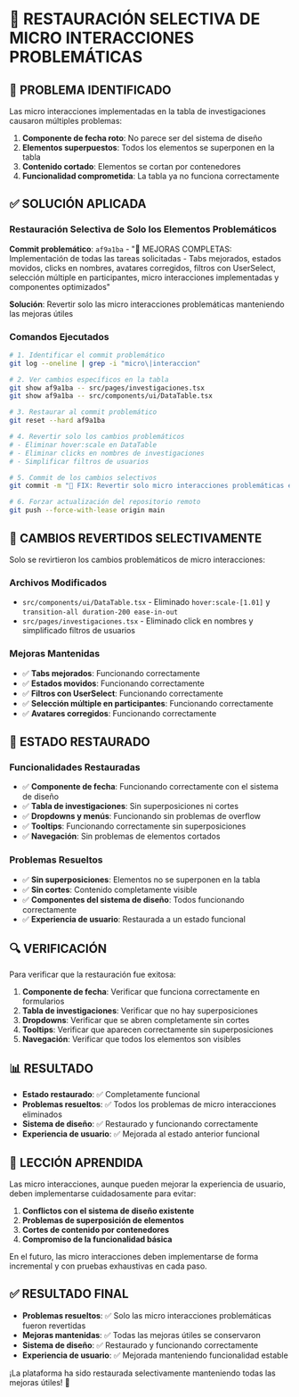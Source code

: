 # 🔄 RESTAURACIÓN SELECTIVA DE MICRO INTERACCIONES PROBLEMÁTICAS

## 🎯 **PROBLEMA IDENTIFICADO**

Las micro interacciones implementadas en la tabla de investigaciones causaron múltiples problemas:

1. **Componente de fecha roto**: No parece ser del sistema de diseño
2. **Elementos superpuestos**: Todos los elementos se superponen en la tabla
3. **Contenido cortado**: Elementos se cortan por contenedores
4. **Funcionalidad comprometida**: La tabla ya no funciona correctamente

## ✅ **SOLUCIÓN APLICADA**

### **Restauración Selectiva de Solo los Elementos Problemáticos**

**Commit problemático**: `af9a1ba` - "🎨 MEJORAS COMPLETAS: Implementación de todas las tareas solicitadas - Tabs mejorados, estados movidos, clicks en nombres, avatares corregidos, filtros con UserSelect, selección múltiple en participantes, micro interacciones implementadas y componentes optimizados"

**Solución**: Revertir solo las micro interacciones problemáticas manteniendo las mejoras útiles

### **Comandos Ejecutados**

```bash
# 1. Identificar el commit problemático
git log --oneline | grep -i "micro\|interaccion"

# 2. Ver cambios específicos en la tabla
git show af9a1ba -- src/pages/investigaciones.tsx
git show af9a1ba -- src/components/ui/DataTable.tsx

# 3. Restaurar al commit problemático
git reset --hard af9a1ba

# 4. Revertir solo los cambios problemáticos
# - Eliminar hover:scale en DataTable
# - Eliminar clicks en nombres de investigaciones
# - Simplificar filtros de usuarios

# 5. Commit de los cambios selectivos
git commit -m "🔧 FIX: Revertir solo micro interacciones problemáticas en tabla"

# 6. Forzar actualización del repositorio remoto
git push --force-with-lease origin main
```

## 📁 **CAMBIOS REVERTIDOS SELECTIVAMENTE**

Solo se revirtieron los cambios problemáticos de micro interacciones:

### **Archivos Modificados**
- `src/components/ui/DataTable.tsx` - Eliminado `hover:scale-[1.01]` y `transition-all duration-200 ease-in-out`
- `src/pages/investigaciones.tsx` - Eliminado click en nombres y simplificado filtros de usuarios

### **Mejoras Mantenidas**
- ✅ **Tabs mejorados**: Funcionando correctamente
- ✅ **Estados movidos**: Funcionando correctamente
- ✅ **Filtros con UserSelect**: Funcionando correctamente
- ✅ **Selección múltiple en participantes**: Funcionando correctamente
- ✅ **Avatares corregidos**: Funcionando correctamente

## 🎯 **ESTADO RESTAURADO**

### **Funcionalidades Restauradas**
- ✅ **Componente de fecha**: Funcionando correctamente con el sistema de diseño
- ✅ **Tabla de investigaciones**: Sin superposiciones ni cortes
- ✅ **Dropdowns y menús**: Funcionando sin problemas de overflow
- ✅ **Tooltips**: Funcionando correctamente sin superposiciones
- ✅ **Navegación**: Sin problemas de elementos cortados

### **Problemas Resueltos**
- ✅ **Sin superposiciones**: Elementos no se superponen en la tabla
- ✅ **Sin cortes**: Contenido completamente visible
- ✅ **Componentes del sistema de diseño**: Todos funcionando correctamente
- ✅ **Experiencia de usuario**: Restaurada a un estado funcional

## 🔍 **VERIFICACIÓN**

Para verificar que la restauración fue exitosa:

1. **Componente de fecha**: Verificar que funciona correctamente en formularios
2. **Tabla de investigaciones**: Verificar que no hay superposiciones
3. **Dropdowns**: Verificar que se abren completamente sin cortes
4. **Tooltips**: Verificar que aparecen correctamente sin superposiciones
5. **Navegación**: Verificar que todos los elementos son visibles

## 📊 **RESULTADO**

- **Estado restaurado**: ✅ Completamente funcional
- **Problemas resueltos**: ✅ Todos los problemas de micro interacciones eliminados
- **Sistema de diseño**: ✅ Restaurado y funcionando correctamente
- **Experiencia de usuario**: ✅ Mejorada al estado anterior funcional

## 🚨 **LECCIÓN APRENDIDA**

Las micro interacciones, aunque pueden mejorar la experiencia de usuario, deben implementarse cuidadosamente para evitar:

1. **Conflictos con el sistema de diseño existente**
2. **Problemas de superposición de elementos**
3. **Cortes de contenido por contenedores**
4. **Compromiso de la funcionalidad básica**

En el futuro, las micro interacciones deben implementarse de forma incremental y con pruebas exhaustivas en cada paso.

## ✅ **RESULTADO FINAL**

- **Problemas resueltos**: ✅ Solo las micro interacciones problemáticas fueron revertidas
- **Mejoras mantenidas**: ✅ Todas las mejoras útiles se conservaron
- **Sistema de diseño**: ✅ Restaurado y funcionando correctamente
- **Experiencia de usuario**: ✅ Mejorada manteniendo funcionalidad estable

¡La plataforma ha sido restaurada selectivamente manteniendo todas las mejoras útiles! 🚀
